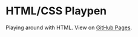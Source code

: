 # HTML/CSS Playpen
Playing around with HTML. View on [GitHub Pages](https://phillychris.github.io/html-playpen/).
